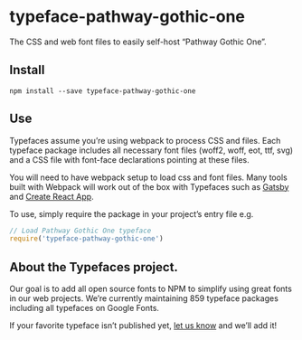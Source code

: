 
# typeface-pathway-gothic-one

The CSS and web font files to easily self-host “Pathway Gothic One”.

## Install

`npm install --save typeface-pathway-gothic-one`

## Use

Typefaces assume you’re using webpack to process CSS and files. Each typeface
package includes all necessary font files (woff2, woff, eot, ttf, svg) and
a CSS file with font-face declarations pointing at these files.

You will need to have webpack setup to load css and font files. Many tools built
with Webpack will work out of the box with Typefaces such as [Gatsby](https://github.com/gatsbyjs/gatsby)
and [Create React App](https://github.com/facebookincubator/create-react-app).

To use, simply require the package in your project’s entry file e.g.

```javascript
// Load Pathway Gothic One typeface
require('typeface-pathway-gothic-one')
```

## About the Typefaces project.

Our goal is to add all open source fonts to NPM to simplify using great fonts in
our web projects. We’re currently maintaining 859 typeface packages
including all typefaces on Google Fonts.

If your favorite typeface isn’t published yet, [let us know](https://github.com/KyleAMathews/typefaces)
and we’ll add it!
